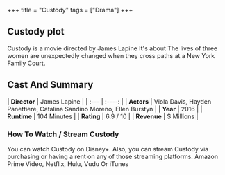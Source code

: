 +++
title = "Custody"
tags = ["Drama"]
+++
## Custody plot
Custody is a movie directed by James Lapine It's about The lives of three women are unexpectedly changed when they cross paths at a New York Family Court.
## Cast And Summary
| **Director**      | James Lapine |
    | :---        |    :----:   |
    |  **Actors** | Viola Davis, Hayden Panettiere, Catalina Sandino Moreno, Ellen Burstyn |
    | **Year**   | 2016    |
    |  **Runtime** | 104 Minutes |
    |  **Rating** | 6.9 / 10 | 
    |  **Revenue** | $ Millions |
### How To Watch / Stream Custody
You can watch Custody on Disney+.
Also, you can stream Custody via purchasing or having a rent on any of those streaming platforms.
Amazon Prime Video, Netflix, Hulu, Vudu Or iTunes